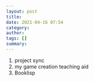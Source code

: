 ```yaml
---
layout: post
title: 
date: 2021-04-16 07:54
category: 
author: 
tags: []
summary: 
---
```


1. project sync
1. my game creation teaching aid
1. Booklisp
